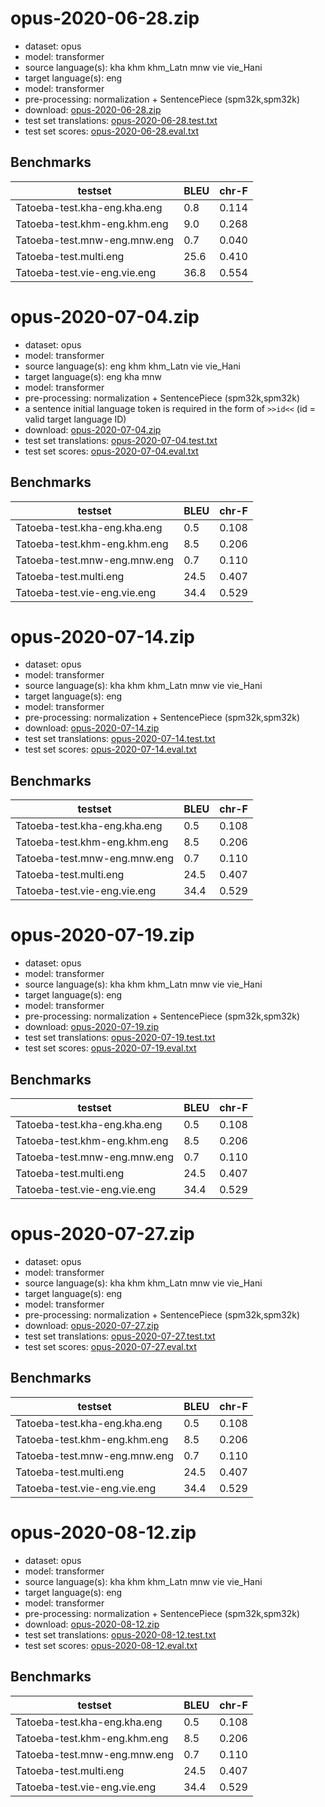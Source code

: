 # opus-2020-06-28.zip

* dataset: opus
* model: transformer
* source language(s): kha khm khm_Latn mnw vie vie_Hani
* target language(s): eng
* model: transformer
* pre-processing: normalization + SentencePiece (spm32k,spm32k)
* download: [opus-2020-06-28.zip](https://object.pouta.csc.fi/Tatoeba-MT-models/mkh-eng/opus-2020-06-28.zip)
* test set translations: [opus-2020-06-28.test.txt](https://object.pouta.csc.fi/Tatoeba-MT-models/mkh-eng/opus-2020-06-28.test.txt)
* test set scores: [opus-2020-06-28.eval.txt](https://object.pouta.csc.fi/Tatoeba-MT-models/mkh-eng/opus-2020-06-28.eval.txt)

## Benchmarks

| testset               | BLEU  | chr-F |
|-----------------------|-------|-------|
| Tatoeba-test.kha-eng.kha.eng 	| 0.8 	| 0.114 |
| Tatoeba-test.khm-eng.khm.eng 	| 9.0 	| 0.268 |
| Tatoeba-test.mnw-eng.mnw.eng 	| 0.7 	| 0.040 |
| Tatoeba-test.multi.eng 	| 25.6 	| 0.410 |
| Tatoeba-test.vie-eng.vie.eng 	| 36.8 	| 0.554 |

# opus-2020-07-04.zip

* dataset: opus
* model: transformer
* source language(s): eng khm khm_Latn vie vie_Hani
* target language(s): eng kha mnw
* model: transformer
* pre-processing: normalization + SentencePiece (spm32k,spm32k)
* a sentence initial language token is required in the form of `>>id<<` (id = valid target language ID)
* download: [opus-2020-07-04.zip](https://object.pouta.csc.fi/Tatoeba-MT-models/mkh-eng/opus-2020-07-04.zip)
* test set translations: [opus-2020-07-04.test.txt](https://object.pouta.csc.fi/Tatoeba-MT-models/mkh-eng/opus-2020-07-04.test.txt)
* test set scores: [opus-2020-07-04.eval.txt](https://object.pouta.csc.fi/Tatoeba-MT-models/mkh-eng/opus-2020-07-04.eval.txt)

## Benchmarks

| testset               | BLEU  | chr-F |
|-----------------------|-------|-------|
| Tatoeba-test.kha-eng.kha.eng 	| 0.5 	| 0.108 |
| Tatoeba-test.khm-eng.khm.eng 	| 8.5 	| 0.206 |
| Tatoeba-test.mnw-eng.mnw.eng 	| 0.7 	| 0.110 |
| Tatoeba-test.multi.eng 	| 24.5 	| 0.407 |
| Tatoeba-test.vie-eng.vie.eng 	| 34.4 	| 0.529 |

# opus-2020-07-14.zip

* dataset: opus
* model: transformer
* source language(s): kha khm khm_Latn mnw vie vie_Hani
* target language(s): eng
* model: transformer
* pre-processing: normalization + SentencePiece (spm32k,spm32k)
* download: [opus-2020-07-14.zip](https://object.pouta.csc.fi/Tatoeba-MT-models/mkh-eng/opus-2020-07-14.zip)
* test set translations: [opus-2020-07-14.test.txt](https://object.pouta.csc.fi/Tatoeba-MT-models/mkh-eng/opus-2020-07-14.test.txt)
* test set scores: [opus-2020-07-14.eval.txt](https://object.pouta.csc.fi/Tatoeba-MT-models/mkh-eng/opus-2020-07-14.eval.txt)

## Benchmarks

| testset               | BLEU  | chr-F |
|-----------------------|-------|-------|
| Tatoeba-test.kha-eng.kha.eng 	| 0.5 	| 0.108 |
| Tatoeba-test.khm-eng.khm.eng 	| 8.5 	| 0.206 |
| Tatoeba-test.mnw-eng.mnw.eng 	| 0.7 	| 0.110 |
| Tatoeba-test.multi.eng 	| 24.5 	| 0.407 |
| Tatoeba-test.vie-eng.vie.eng 	| 34.4 	| 0.529 |

# opus-2020-07-19.zip

* dataset: opus
* model: transformer
* source language(s): kha khm khm_Latn mnw vie vie_Hani
* target language(s): eng
* model: transformer
* pre-processing: normalization + SentencePiece (spm32k,spm32k)
* download: [opus-2020-07-19.zip](https://object.pouta.csc.fi/Tatoeba-MT-models/mkh-eng/opus-2020-07-19.zip)
* test set translations: [opus-2020-07-19.test.txt](https://object.pouta.csc.fi/Tatoeba-MT-models/mkh-eng/opus-2020-07-19.test.txt)
* test set scores: [opus-2020-07-19.eval.txt](https://object.pouta.csc.fi/Tatoeba-MT-models/mkh-eng/opus-2020-07-19.eval.txt)

## Benchmarks

| testset               | BLEU  | chr-F |
|-----------------------|-------|-------|
| Tatoeba-test.kha-eng.kha.eng 	| 0.5 	| 0.108 |
| Tatoeba-test.khm-eng.khm.eng 	| 8.5 	| 0.206 |
| Tatoeba-test.mnw-eng.mnw.eng 	| 0.7 	| 0.110 |
| Tatoeba-test.multi.eng 	| 24.5 	| 0.407 |
| Tatoeba-test.vie-eng.vie.eng 	| 34.4 	| 0.529 |

# opus-2020-07-27.zip

* dataset: opus
* model: transformer
* source language(s): kha khm khm_Latn mnw vie vie_Hani
* target language(s): eng
* model: transformer
* pre-processing: normalization + SentencePiece (spm32k,spm32k)
* download: [opus-2020-07-27.zip](https://object.pouta.csc.fi/Tatoeba-MT-models/mkh-eng/opus-2020-07-27.zip)
* test set translations: [opus-2020-07-27.test.txt](https://object.pouta.csc.fi/Tatoeba-MT-models/mkh-eng/opus-2020-07-27.test.txt)
* test set scores: [opus-2020-07-27.eval.txt](https://object.pouta.csc.fi/Tatoeba-MT-models/mkh-eng/opus-2020-07-27.eval.txt)

## Benchmarks

| testset               | BLEU  | chr-F |
|-----------------------|-------|-------|
| Tatoeba-test.kha-eng.kha.eng 	| 0.5 	| 0.108 |
| Tatoeba-test.khm-eng.khm.eng 	| 8.5 	| 0.206 |
| Tatoeba-test.mnw-eng.mnw.eng 	| 0.7 	| 0.110 |
| Tatoeba-test.multi.eng 	| 24.5 	| 0.407 |
| Tatoeba-test.vie-eng.vie.eng 	| 34.4 	| 0.529 |

# opus-2020-08-12.zip

* dataset: opus
* model: transformer
* source language(s): kha khm khm_Latn mnw vie vie_Hani
* target language(s): eng
* model: transformer
* pre-processing: normalization + SentencePiece (spm32k,spm32k)
* download: [opus-2020-08-12.zip](https://object.pouta.csc.fi/Tatoeba-MT-models/mkh-eng/opus-2020-08-12.zip)
* test set translations: [opus-2020-08-12.test.txt](https://object.pouta.csc.fi/Tatoeba-MT-models/mkh-eng/opus-2020-08-12.test.txt)
* test set scores: [opus-2020-08-12.eval.txt](https://object.pouta.csc.fi/Tatoeba-MT-models/mkh-eng/opus-2020-08-12.eval.txt)

## Benchmarks

| testset               | BLEU  | chr-F |
|-----------------------|-------|-------|
| Tatoeba-test.kha-eng.kha.eng 	| 0.5 	| 0.108 |
| Tatoeba-test.khm-eng.khm.eng 	| 8.5 	| 0.206 |
| Tatoeba-test.mnw-eng.mnw.eng 	| 0.7 	| 0.110 |
| Tatoeba-test.multi.eng 	| 24.5 	| 0.407 |
| Tatoeba-test.vie-eng.vie.eng 	| 34.4 	| 0.529 |

